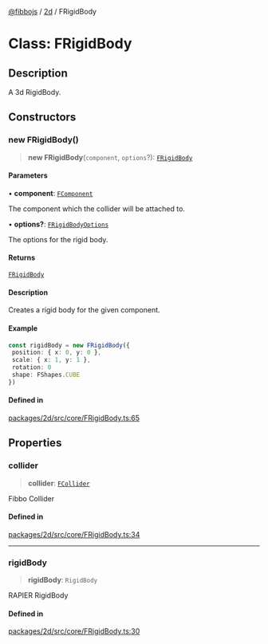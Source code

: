 [@fibbojs](/api/index) / [2d](/api/2d) / FRigidBody

# Class: FRigidBody

## Description

A 3d RigidBody.

## Constructors

### new FRigidBody()

> **new FRigidBody**(`component`, `options`?): [`FRigidBody`](FRigidBody.md)

#### Parameters

• **component**: [`FComponent`](FComponent.md)

The component which the collider will be attached to.

• **options?**: [`FRigidBodyOptions`](../interfaces/FRigidBodyOptions.md)

The options for the rigid body.

#### Returns

[`FRigidBody`](FRigidBody.md)

#### Description

Creates a rigid body for the given component.

#### Example

```ts
const rigidBody = new FRigidBody({
 position: { x: 0, y: 0 },
 scale: { x: 1, y: 1 },
 rotation: 0
 shape: FShapes.CUBE
})
```

#### Defined in

[packages/2d/src/core/FRigidBody.ts:65](https://github.com/fibbojs/fibbo/blob/661c4959fa5749d0db5d94ebb84036f7231634a4/packages/2d/src/core/FRigidBody.ts#L65)

## Properties

### collider

> **collider**: [`FCollider`](FCollider.md)

Fibbo Collider

#### Defined in

[packages/2d/src/core/FRigidBody.ts:34](https://github.com/fibbojs/fibbo/blob/661c4959fa5749d0db5d94ebb84036f7231634a4/packages/2d/src/core/FRigidBody.ts#L34)

***

### rigidBody

> **rigidBody**: `RigidBody`

RAPIER RigidBody

#### Defined in

[packages/2d/src/core/FRigidBody.ts:30](https://github.com/fibbojs/fibbo/blob/661c4959fa5749d0db5d94ebb84036f7231634a4/packages/2d/src/core/FRigidBody.ts#L30)
